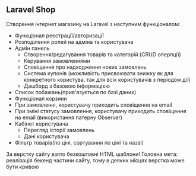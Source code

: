 ## Laravel Shop

Створення інтернет магазину на Laravel з наступним функціоналом:

- Функціонал реєстрації/авторизації
- Розподілення ролей на адміна та користувача
- Адмін панель
  - Створення/редагування товарів та категорій (CRUD оперпції)
  - Керування замовленнями
  - Сповіщення про надходження нових замовлень
  - Система купонів (можливість присвоювати знижку як для конкретного користува, так для всіх користувачів з періодом дії)
  - Дашборд з базовою інформацією
- Список побажань(прив'язується по базі даних)
- Функціонал корзини
- При замовленні, користувачу приходить сповіщення на email
- При зміні статусу замовлення, користувачу приходить сповіщення на email (використання патерну Observer)
- Кабінет користувача 
  - Перегляд історії замовлень
  - Дані користувача
- Фільтр товарів(по ціні, сортування по ціні та назві)

За верстку сайту взято безкоштовні HTML шаблони! Головна мета: реалізація бекенд частини сайту, тому в деяких місцях верстка може бути кривою
